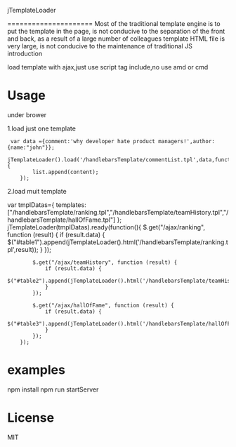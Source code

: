 
jTemplateLoader

=====================
Most of the traditional template engine is to put the template in the page, is not conducive to the separation of the front and back, as a result of a large number of colleagues template HTML file is very large, is not conducive to the maintenance of traditional JS introduction

load template with ajax,just use script tag include,no use  amd or cmd


Usage
====================
under  brower 
<script type="text/javascript" src="/jTemplateLoader.min.js"></script>
1.load just one template 

     var data ={comment:'why developer hate product managers!',author:{name:"john"}};
        jTemplateLoader().load('/handlebarsTemplate/commentList.tpl',data,function(content){
            list.append(content);
        });

2.load muit template

 var tmplDatas={
            templates:["/handlebarsTemplate/ranking.tpl","/handlebarsTemplate/teamHistory.tpl","/handlebarsTemplate/hallOfFame.tpl"]
        };
        jTemplateLoader(tmplDatas).ready(function(){
            $.get("/ajax/ranking", function (result) {
                if (result.data) {
                    $("#table1").append(jTemplateLoader().html('/handlebarsTemplate/ranking.tpl',result));
                }
            });

            $.get("/ajax/teamHistory", function (result) {
                if (result.data) {
                    $("#table2").append(jTemplateLoader().html('/handlebarsTemplate/teamHistory.tpl',result));
                }
            });

            $.get("/ajax/hallOfFame", function (result) {
                if (result.data) {
                    $("#table3").append(jTemplateLoader().html('/handlebarsTemplate/hallOfFame.tpl',result));
                }
            });
        });

 
examples 
====================
npm install
npm run startServer


License
====================

MIT
